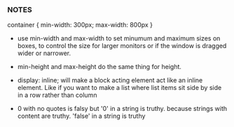 ### NOTES

container {
    min-width: 300px;
    max-width: 800px
}

- use min-width and max-width to set minumum and maximum sizes on boxes, to control the size for larger monitors or if the window is dragged wider or narrower.

- min-height and max-height do the same thing for height.


- display: inline; will make a block acting element act like an inline element. Like if you want to make a list where list items sit side by side in a row rather than column

- 0 with no quotes is falsy but '0' in a string is truthy. because strings with content are truthy. 'false' in a string is truthy
